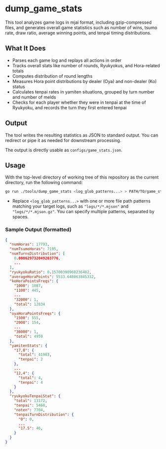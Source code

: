 # dump_game_stats

This tool analyzes game logs in mjai format, including gzip-compressed files, and generates overall game statistics such as number of wins, tsumo rate, draw ratio, average winning points, and tenpai timing distributions.

## What It Does

- Parses each game log and replays all actions in order
- Tracks overall stats like number of rounds, Ryukyokus, and Hora-related totals
- Computes distribution of round lengths
- Measures Hora point distributions by dealer (Oya) and non-dealer (Ko) status
- Calculates tenpai rates in yamiten situations, grouped by turn number and number of melds
- Checks for each player whether they were in tenpai at the time of Ryukyoku, and records the turn they first entered tenpai

## Output

The tool writes the resulting statistics as JSON to standard output.
You can redirect or pipe it as needed for downstream processing.

The output is directly usable as `configs/game_stats.json`.

## Usage

With the top-level directory of working tree of this repository as the current directory, run the following command:

```sh
go run ./tools/dump_game_stats <log_glob_patterns...> > PATH/TO/game_stats.json
```

- Replace `<log_glob_patterns...>` with one or more file path patterns matching your target logs, such as `"logs/*/*.mjson"` and `"logs/*/*.mjson.gz"`. You can specify multiple patterns, separated by spaces.

### Sample Output (formatted)

```json
{
  "numHoras": 17793,
  "numTsumoHoras": 7195,
  "numTurnsDistribution": [
    0.008629732049203776,
    ...
  ],
  "ryukyokuRatio": 0.15700390960236482,
  "averageHoraPoints": 5533.648063845332,
  "koHoraPointsFreqs": {
    "1000": 1087,
    "1100": 445,
    ...
    "32000": 1,
    "total": 12834
  },
  "oyaHoraPointsFreqs": {
    "1500": 555,
    "2000": 154,
    ...
    "36000": 1,
    "total": 4959
  },
  "yamitenStats": {
    "17,0": {
      "total": 41903,
      "tenpai": 2
    },
    ...
    "12,4": {
      "total": 4,
      "tenpai": 4
    }
  },
  "ryukyokuTenpaiStat": {
    "total": 13172,
    "tenpai": 5468,
    "noten": 7704,
    "tenpaiTurnDistribution": {
      "0": 0,
      ...
      "17.5": 46,
    }
  }
}
```
